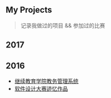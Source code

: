 My Projects
-------- 
> 记录我做过的项目 && 参加过的比赛

2017
----

2016
----

- [继续教育学院教务管理系统](2016/继续教育学院教务管理系统.md)
- [软件设计大赛迹忆作品](2016/软件设计大赛迹忆作品.md)